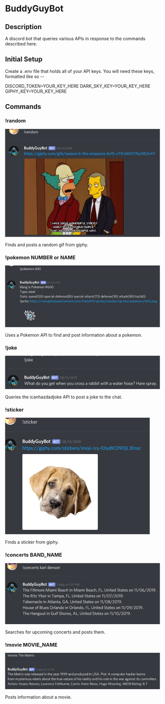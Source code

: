 # BuddyGuyBot

## Description

A discord bot that queries various APIs in response to the commands described here.

## Initial Setup

Create a .env file that holds all of your API keys. You will need these keys, formatted like so --

DISCORD_TOKEN=YOUR_KEY_HERE
DARK_SKY_KEY=YOUR_KEY_HERE
GIPHY_KEY=YOUR_KEY_HERE

## Commands

### !random

![random search](/screenshots/random.png)

Finds and posts a random gif from giphy.

### !pokemon NUMBER or NAME

![pokemon command](/screenshots/pokemon.png)

Uses a Pokemon API to find and post information about a pokemon.

### !joke

![joke command](/screenshots/joke.png)

Queries the icanhazdadjoke API to post a joke to the chat.

### !sticker

![sticker command](/screenshots/sticker.png)

Finds a sticker from giphy.

### !concerts BAND_NAME

![concert search](/screenshots/concerts.png)

Searches for upcoming concerts and posts them.

### !movie MOVIE_NAME

![movie search](/screenshots/movie.png)

Posts information about a movie.
